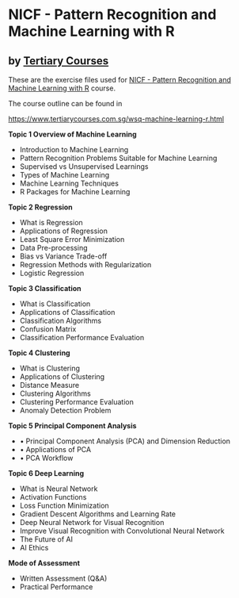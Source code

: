 # NICF - Pattern Recognition and Machine Learning with R
## by [Tertiary Courses](https://www.tertiarycourses.com.sg/)

These are the exercise files used for [NICF - Pattern Recognition and Machine Learning with R](https://www.tertiarycourses.com.sg/wsq-machine-learning-r.html) course. 

The course outline can be found in 

https://www.tertiarycourses.com.sg/wsq-machine-learning-r.html

<p><strong>Topic 1 Overview of Machine Learning</strong></p>
<ul>
<li>Introduction to Machine Learning</li>
<li>Pattern Recognition Problems Suitable for Machine Learning</li>
<li>Supervised vs Unsupervised Learnings</li>
<li>Types of Machine Learning</li>
<li>Machine Learning Techniques</li>
<li>R Packages for Machine Learning</li>
</ul>
<p><strong>Topic 2 Regression</strong></p>
<ul>
<li>What is Regression</li>
<li>Applications of Regression</li>
<li>Least Square Error Minimization</li>
<li>Data Pre-processing</li>
<li>Bias vs Variance Trade-off</li>
<li>Regression Methods with Regularization</li>
<li>Logistic Regression</li>
</ul>
<p><strong>Topic 3 Classification</strong></p>
<ul>
<li>What is Classification</li>
<li>Applications of Classification</li>
<li>Classification Algorithms</li>
<li>Confusion Matrix</li>
<li>Classification Performance Evaluation</li>
</ul>
<p><strong>Topic 4 Clustering</strong></p>
<ul>
<li>What is Clustering</li>
<li>Applications of Clustering</li>
<li>Distance Measure</li>
<li>Clustering Algorithms</li>
<li>Clustering Performance Evaluation</li>
<li>Anomaly Detection Problem</li>
</ul>
<p><strong>Topic 5 Principal Component Analysis</strong></p>
<ul>
<li>&bull; Principal Component Analysis (PCA) and Dimension Reduction</li>
<li>&bull; Applications of PCA</li>
<li>&bull; PCA Workflow</li>
</ul>
<p><strong>Topic 6 Deep Learning</strong></p>
<ul>
<li>What is Neural Network</li>
<li>Activation Functions</li>
<li>Loss Function Minimization</li>
<li>Gradient Descent Algorithms and Learning Rate</li>
<li>Deep Neural Network for Visual Recognition</li>
<li>Improve Visual Recognition with Convolutional Neural Network</li>
<li>The Future of AI</li>
<li>AI Ethics</li>
</ul>

<p><strong>Mode of Assessment</strong></p>
<ul>
<li>Written Assessment (Q&amp;A)</li>
<li>Practical Performance</li>
</ul>




